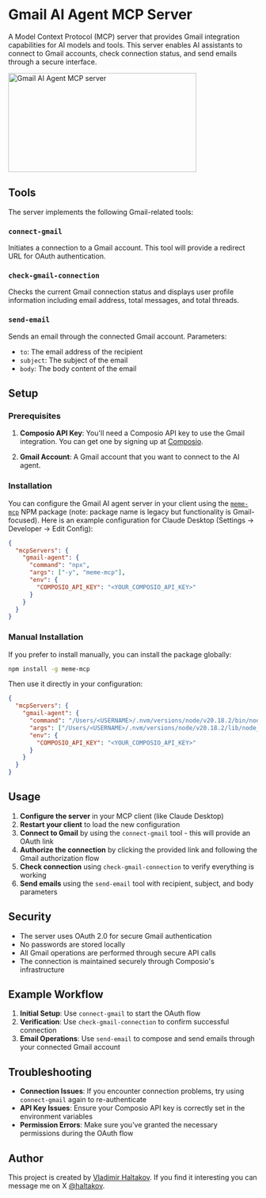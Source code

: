 # Gmail AI Agent MCP Server

A Model Context Protocol (MCP) server that provides Gmail integration capabilities for AI models and tools. This server enables AI assistants to connect to Gmail accounts, check connection status, and send emails through a secure interface.

<a href="https://glama.ai/mcp/servers/d316l4kyh7">
  <img width="380" height="200" src="https://glama.ai/mcp/servers/d316l4kyh7/badge" alt="Gmail AI Agent MCP server" />
</a>

## Tools

The server implements the following Gmail-related tools:

### `connect-gmail`
Initiates a connection to a Gmail account. This tool will provide a redirect URL for OAuth authentication.

### `check-gmail-connection`
Checks the current Gmail connection status and displays user profile information including email address, total messages, and total threads.

### `send-email`
Sends an email through the connected Gmail account. Parameters:
- `to`: The email address of the recipient
- `subject`: The subject of the email
- `body`: The body content of the email

## Setup

### Prerequisites

1. **Composio API Key**: You'll need a Composio API key to use the Gmail integration. You can get one by signing up at [Composio](https://composio.dev/).

2. **Gmail Account**: A Gmail account that you want to connect to the AI agent.

### Installation

You can configure the Gmail AI agent server in your client using the [`meme-mcp`](https://www.npmjs.com/package/meme-mcp) NPM package (note: package name is legacy but functionality is Gmail-focused). Here is an example configuration for Claude Desktop (Settings -> Developer -> Edit Config):

```json
{
  "mcpServers": {
    "gmail-agent": {
      "command": "npx",
      "args": ["-y", "meme-mcp"],
      "env": {
        "COMPOSIO_API_KEY": "<YOUR_COMPOSIO_API_KEY>"
      }
    }
  }
}
```

### Manual Installation

If you prefer to install manually, you can install the package globally:

```bash
npm install -g meme-mcp
```

Then use it directly in your configuration:

```json
{
  "mcpServers": {
    "gmail-agent": {
      "command": "/Users/<USERNAME>/.nvm/versions/node/v20.18.2/bin/node",
      "args": ["/Users/<USERNAME>/.nvm/versions/node/v20.18.2/lib/node_modules/meme-mcp/dist/index.js"],
      "env": {
        "COMPOSIO_API_KEY": "<YOUR_COMPOSIO_API_KEY>"
      }
    }
  }
}
```

## Usage

1. **Configure the server** in your MCP client (like Claude Desktop)
2. **Restart your client** to load the new configuration
3. **Connect to Gmail** by using the `connect-gmail` tool - this will provide an OAuth link
4. **Authorize the connection** by clicking the provided link and following the Gmail authorization flow
5. **Check connection** using `check-gmail-connection` to verify everything is working
6. **Send emails** using the `send-email` tool with recipient, subject, and body parameters

## Security

- The server uses OAuth 2.0 for secure Gmail authentication
- No passwords are stored locally
- All Gmail operations are performed through secure API calls
- The connection is maintained securely through Composio's infrastructure

## Example Workflow

1. **Initial Setup**: Use `connect-gmail` to start the OAuth flow
2. **Verification**: Use `check-gmail-connection` to confirm successful connection
3. **Email Operations**: Use `send-email` to compose and send emails through your connected Gmail account

## Troubleshooting

- **Connection Issues**: If you encounter connection problems, try using `connect-gmail` again to re-authenticate
- **API Key Issues**: Ensure your Composio API key is correctly set in the environment variables
- **Permission Errors**: Make sure you've granted the necessary permissions during the OAuth flow

## Author

This project is created by [Vladimir Haltakov](https://haltakov.net). If you find it interesting you can message me on X [@haltakov](https://x.com/haltakov).
